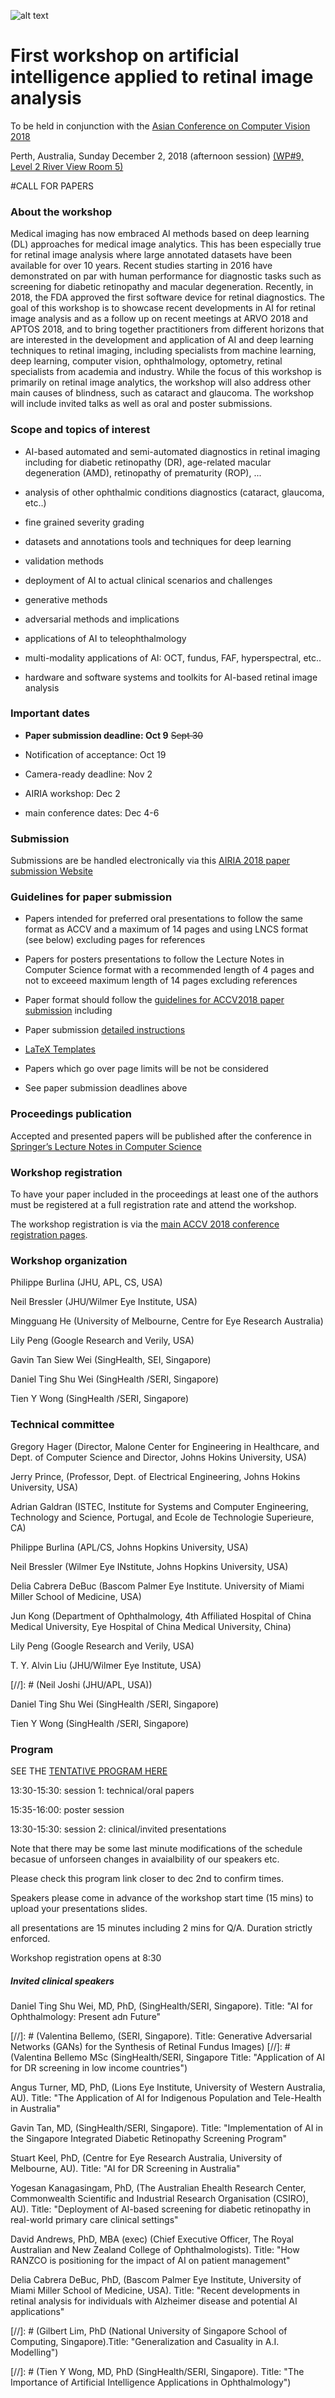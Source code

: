 ![alt text](https://resvirtualis.github.io/airia2018/AIRIA_4.png "Logo AIRIA")




# First workshop on artificial intelligence applied to retinal image analysis 


To be held in conjunction with the 
[Asian Conference on Computer Vision 2018](http://accv2018.net)

Perth, Australia, Sunday December 2, 2018 (afternoon session)
[(WP#9, Level 2 River View
Room 5)](http://accv2018.net/program/#workshops)

 

#CALL FOR PAPERS

### About the workshop

Medical imaging has now embraced AI methods based on deep learning (DL) approaches for medical image analytics. This has been especially true for retinal image analysis where large annotated datasets have been available for over 10 years. Recent studies starting in  2016 have demonstrated on par with human performance for diagnostic tasks such as screening for diabetic retinopathy and macular degeneration. Recently, in 2018, the FDA approved the first software device for retinal diagnostics. The goal of this workshop is to showcase recent developments in AI for retinal image analysis and as a follow up on recent meetings at ARVO 2018 and APTOS 2018, and to bring together practitioners from different horizons that are interested in the development and application of AI and deep learning techniques to retinal imaging, including specialists from machine learning, deep learning, computer vision, ophthalmology, optometry, retinal specialists from academia and industry. While the focus of this workshop is primarily on retinal image analytics, the workshop will also address other main causes of blindness, such as cataract and glaucoma. The workshop will include invited talks as well as oral and poster submissions.

 

### Scope and topics of interest

- AI-based automated and semi-automated diagnostics in retinal imaging including for diabetic retinopathy (DR), age-related macular degeneration (AMD), retinopathy of prematurity (ROP), ...


- analysis of other ophthalmic conditions diagnostics (cataract, glaucoma, etc..)

- fine grained severity grading

- datasets and annotations tools and techniques for deep learning

- validation methods

- deployment of AI to actual clinical scenarios and challenges

- generative methods

- adversarial methods and implications

- applications of AI to teleophthalmology

- multi-modality applications of AI: OCT, fundus, FAF, hyperspectral, etc..

- hardware and software systems and toolkits for AI-based retinal image analysis

 

 

### Important dates

- **Paper submission deadline:  Oct 9**  <s> Sept 30 </s>  

- Notification of acceptance:   Oct 19

- Camera-ready deadline:     Nov 2

- AIRIA  workshop: Dec 2

- main conference dates: Dec 4-6

### Submission 

Submissions are be handled electronically via this [AIRIA 2018 paper submission Website](https://cmt3.research.microsoft.com/AIRIA2018/)

### Guidelines for paper submission

- Papers intended for preferred oral presentations to follow the same format as ACCV and a maximum of 14 pages and using LNCS format (see below) excluding pages for references

- Papers for posters presentations to follow the Lecture Notes in Computer Science format with a recommended length of 4 pages and not to exceeed maximum length of 14 pages excluding references


- Paper format should follow the [guidelines for ACCV2018 paper submission](http://accv2018.net/call-for-papers/#guidelines) including




 - Paper submission [detailed instructions](http://accv2018.net/wp-content/uploads/accv2018submission.pdf) 

 - [LaTeX Templates](https://aiaesthetics.github.io/accv2018kit.zip)


 - Papers which go over page limits will be not be considered

- See paper submission deadlines above

### Proceedings publication ####

Accepted and presented papers will be published after the conference in [Springer’s Lecture Notes in Computer Science](https://www.springer.com/gp/computer-science/lncs?countryChanged=true)

### Workshop registration

To have your paper included in the proceedings at least one of the authors must be registered at a full registration rate and attend the workshop.

The workshop registration is via the [main ACCV 2018 conference registration pages](http://accv2018.net/attending/#_registration).

 

### Workshop organization

Philippe Burlina  (JHU, APL, CS, USA)

Neil Bressler (JHU/Wilmer Eye Institute, USA)

Mingguang He (University of Melbourne, Centre for Eye Research Australia)

Lily Peng (Google Research and Verily, USA)

Gavin Tan Siew Wei (SingHealth, SEI, Singapore)

Daniel Ting Shu Wei (SingHealth /SERI, Singapore)

Tien Y Wong (SingHealth /SERI, Singapore)

 

### Technical committee

Gregory Hager (Director, Malone Center for Engineering in Healthcare, and Dept. of Computer Science and Director, Johns Hokins University, USA)

Jerry Prince, (Professor, Dept. of Electrical Engineering, Johns Hokins University, USA)

Adrian Galdran (ISTEC, Institute for Systems and Computer Engineering, Technology and Science, Portugal, and Ecole de Technologie Superieure, CA)

Philippe Burlina (APL/CS, Johns Hopkins University, USA)

Neil Bressler (Wilmer Eye INstitute, Johns Hopkins University, USA)

Delia Cabrera DeBuc (Bascom Palmer Eye Institute.
University of Miami Miller School of Medicine, USA)

Jun Kong (Department of Ophthalmology, 4th Affiliated Hospital of China Medical University, Eye Hospital of China Medical University, China)

Lily Peng (Google Research and Verily, USA)

T. Y. Alvin Liu (JHU/Wilmer Eye Institute, USA)

[//]: # (Neil Joshi (JHU/APL, USA))

Daniel Ting Shu Wei (SingHealth /SERI, Singapore)

Tien Y Wong (SingHealth /SERI, Singapore)

### Program


SEE THE [TENTATIVE PROGRAM HERE](./airia2018/AIRIA2018_PROGRAM.pdf)

13:30-15:30: session 1: technical/oral papers

15:35-16:00: poster session

13:30-15:30: session 2: clinical/invited presentations



Note that there may be some last minute modifications of the schedule becasue of unforseen changes in avaialbility of our speakers etc. 

Please check this program link closer to dec 2nd to confirm times. 

Speakers please come in advance of the workshop start time (15 mins) to upload your presentations slides.

all presentations are 15 minutes including 2 mins for Q/A. Duration strictly enforced.

Workshop registration opens at 8:30


##### Invited clinical speakers

Daniel Ting Shu Wei, MD, PhD, (SingHealth/SERI, Singapore).
Title: "AI for Ophthalmology: Present adn Future"
 
[//]: # (Valentina Bellemo, (SERI, Singapore). Title: Generative Adversarial Networks (GANs) for the Synthesis of Retinal Fundus Images)
[//]: # (Valentina Bellemo MSc (SingHealth/SERI, Singapore Title: "Application of AI for DR screening in low income countries")
 
Angus Turner, MD, PhD, (Lions Eye Institute, University of Western Australia, AU).
Title: "The Application of AI for Indigenous Population and Tele-Health in Australia"
 
Gavin Tan, MD, (SingHealth/SERI, Singapore).
Title: "Implementation of AI in the Singapore Integrated Diabetic Retinopathy Screening Program"
 
Stuart Keel, PhD, (Centre for Eye Research Australia, University of Melbourne, AU).
Title: "AI for DR Screening in Australia"
 
Yogesan Kanagasingam, PhD, (The Australian Ehealth Research Center, Commonwealth Scientific and Industrial Research Organisation (CSIRO), AU).
Title: "Deployment of AI-based screening for diabetic retinopathy in real-world primary care clinical settings"
 
 
David Andrews, PhD, MBA (exec) (Chief Executive Officer, The Royal Australian and New Zealand College of Ophthalmologists).
Title: "How RANZCO is positioning for the impact of AI on patient management"

Delia Cabrera DeBuc, PhD, (Bascom Palmer Eye Institute,
University of Miami Miller School of Medicine, USA).
Title: "Recent developments in retinal analysis for individuals with Alzheimer disease and potential AI applications"
 
[//]: # (Gilbert Lim, PhD (National University of Singapore School of Computing, Singapore).Title: "Generalization and Casuality in A.I. Modelling")
 
[//]: # (Tien Y Wong, MD, PhD (SingHealth/SERI, Singapore). Title: "The Importance of Artificial Intelligence Applications in Ophthalmology")






